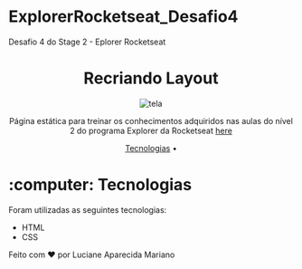 # ExplorerRocketseat_Desafio4
Desafio 4 do Stage 2 - Eplorer Rocketseat

<h1 align="center">Recriando Layout</h1>

<p align="center">
 <img src="https://github.com/lucianeaparecidamariano/ExplorerRocketseat_Desafio4/issues/1#issue-1221406567.jpg" alt="tela"/>
</p>


<p align="center">Página estática para treinar os conhecimentos adquiridos nas aulas do nível 2 do programa Explorer da Rocketseat <a href="https://github.com/lucianeaparecidamariano/ExplorerRocketseat_Desafio2">here</a></p>

<p align="center">
 <a href="#technologies">Tecnologias</a> •
</p>

<h1 id="technologies">:computer: Tecnologias</h1>

<p>Foram utilizadas as seguintes tecnologias:</p>

- HTML
- CSS



Feito com :heart: por Luciane Aparecida Mariano
